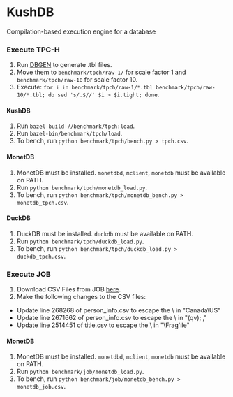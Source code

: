 # KushDB
Compilation-based execution engine for a database

### Execute TPC-H
1. Run [DBGEN](https://github.com/electrum/tpch-dbgen) to generate .tbl files.
2. Move them to `benchmark/tpch/raw-1/` for scale factor 1 and
   `benchmark/tpch/raw-10` for scale factor 10.
3. Execute: `for i in benchmark/tpch/raw-1/*.tbl benchmark/tpch/raw-10/*.tbl; do sed 's/.$//' $i > $i.tight; done`.

#### KushDB
1. Run `bazel build //benchmark/tpch:load`.
2. Run `bazel-bin/benchmark/tpch/load`.
3. To bench, run `python benchmark/tpch/bench.py > tpch.csv`.

#### MonetDB
1. MonetDB must be installed. `monetdbd`, `mclient`, `monetdb` must be available on PATH.
2. Run `python benchmark/tpch/monetdb_load.py`.
3. To bench, run `python benchmark/tpch/monetdb_bench.py > monetdb_tpch.csv`.

#### DuckDB
1. DuckDB must be installed. `duckdb` must be available on PATH.
2. Run `python benchmark/tpch/duckdb_load.py`.
3. To bench, run `python benchmark/tpch/duckdb_load.py > duckdb_tpch.csv`.

### Execute JOB
1. Download CSV Files from JOB [here](https://github.com/gregrahn/join-order-benchmark).
2. Make the following changes to the CSV files:
- Update line 268268 of person_info.csv to escape the \ in "Canada\US"
- Update line 2671662 of person_info.csv to escape the \ in "(qv); \,"
- Update line 2514451 of title.csv to escape the \ in "\Frag'ile\"

#### MonetDB
1. MonetDB must be installed. `monetdbd`, `mclient`, `monetdb` must be available on PATH.
2. Run `python benchmark/job/monetdb_load.py`.
3. To bench, run `python benchmark/job/monetdb_bench.py > monetdb_job.csv`.
